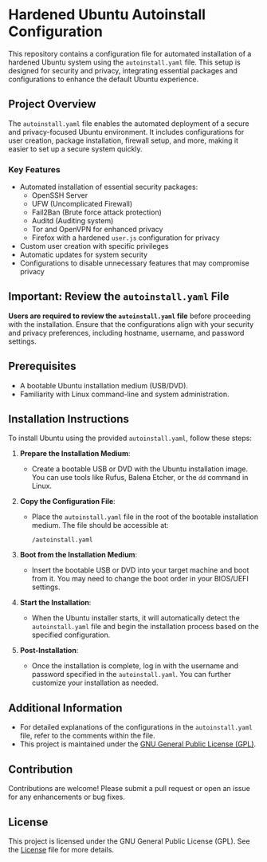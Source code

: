 # Hardened Ubuntu Autoinstall Configuration

This repository contains a configuration file for automated installation of a hardened Ubuntu system using the `autoinstall.yaml` file. This setup is designed for security and privacy, integrating essential packages and configurations to enhance the default Ubuntu experience.

## Project Overview

The `autoinstall.yaml` file enables the automated deployment of a secure and privacy-focused Ubuntu environment. It includes configurations for user creation, package installation, firewall setup, and more, making it easier to set up a secure system quickly.

### Key Features

- Automated installation of essential security packages:
  - OpenSSH Server
  - UFW (Uncomplicated Firewall)
  - Fail2Ban (Brute force attack protection)
  - Auditd (Auditing system)
  - Tor and OpenVPN for enhanced privacy
  - Firefox with a hardened `user.js` configuration for privacy
- Custom user creation with specific privileges
- Automatic updates for system security
- Configurations to disable unnecessary features that may compromise privacy

## Important: Review the `autoinstall.yaml` File

**Users are required to review the `autoinstall.yaml` file** before proceeding with the installation. Ensure that the configurations align with your security and privacy preferences, including hostname, username, and password settings. 

## Prerequisites

- A bootable Ubuntu installation medium (USB/DVD).
- Familiarity with Linux command-line and system administration.

## Installation Instructions

To install Ubuntu using the provided `autoinstall.yaml`, follow these steps:

1. **Prepare the Installation Medium**:
   - Create a bootable USB or DVD with the Ubuntu installation image. You can use tools like Rufus, Balena Etcher, or the `dd` command in Linux.

2. **Copy the Configuration File**:
   - Place the `autoinstall.yaml` file in the root of the bootable installation medium. The file should be accessible at:
     ```
     /autoinstall.yaml
     ```

3. **Boot from the Installation Medium**:
   - Insert the bootable USB or DVD into your target machine and boot from it. You may need to change the boot order in your BIOS/UEFI settings.

4. **Start the Installation**:
   - When the Ubuntu installer starts, it will automatically detect the `autoinstall.yaml` file and begin the installation process based on the specified configuration.

5. **Post-Installation**:
   - Once the installation is complete, log in with the username and password specified in the `autoinstall.yaml`. You can further customize your installation as needed.

## Additional Information

- For detailed explanations of the configurations in the `autoinstall.yaml` file, refer to the comments within the file.
- This project is maintained under the [GNU General Public License (GPL)](./License).

## Contribution

Contributions are welcome! Please submit a pull request or open an issue for any enhancements or bug fixes.

## License

This project is licensed under the GNU General Public License (GPL). See the [License](https://github.com/AronasGITHUB/Hardened-Ubuntu/blob/main/LICENSE) file for more details.
